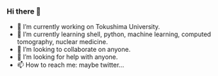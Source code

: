 ### Hi there 👋

<!--
**ryskks/ryskks** is a ✨ _special_ ✨ repository because its `README.md` (this file) appears on your GitHub profile.
Here are some ideas to get you started:
-->

- 🔭 I’m currently working on Tokushima University.
- 🌱 I’m currently learning shell, python, machine learning, computed tomography, nuclear medicine.
- 👯 I’m looking to collaborate on anyone.
- 🤔 I’m looking for help with anyone.
- 📫 How to reach me: maybe twitter...

